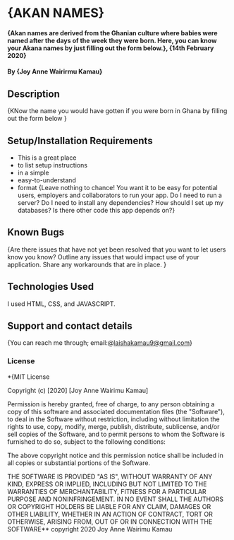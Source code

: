 # {AKAN NAMES}
#### {Akan names are derived from the Ghanian culture where babies were named after the days of the week they were born. Here, you can know your Akana names by just filling out the form below.}, {14th February 2020}
#### By **{Joy Anne Wairirmu Kamau}**
## Description
{KNow the name you would have gotten if you were born in Ghana by filling out the form below }
## Setup/Installation Requirements
* This is a great place
* to list setup instructions
* in a simple
* easy-to-understand
* format
{Leave nothing to chance! You want it to be easy for potential users, employers and collaborators to run your app. Do I need to run a server? Do I need to install any dependencies? How should I set up my databases? Is there other code this app depends on?}
## Known Bugs
{Are there issues that have not yet been resolved that you want to let users know you know? Outline any issues that would impact use of your application. Share any workarounds that are in place. }
## Technologies Used
I used HTML, CSS, and JAVASCRIPT.
## Support and contact details
{You can reach me through; email:@laishakamau9@gmail.com}
### License
*{MIT License

Copyright (c) [2020] [Joy Anne Wairimu Kamau]

Permission is hereby granted, free of charge, to any person obtaining a copy
of this software and associated documentation files (the "Software"), to deal
in the Software without restriction, including without limitation the rights
to use, copy, modify, merge, publish, distribute, sublicense, and/or sell
copies of the Software, and to permit persons to whom the Software is
furnished to do so, subject to the following conditions:

The above copyright notice and this permission notice shall be included in all
copies or substantial portions of the Software.

THE SOFTWARE IS PROVIDED "AS IS", WITHOUT WARRANTY OF ANY KIND, EXPRESS OR
IMPLIED, INCLUDING BUT NOT LIMITED TO THE WARRANTIES OF MERCHANTABILITY,
FITNESS FOR A PARTICULAR PURPOSE AND NONINFRINGEMENT. IN NO EVENT SHALL THE
AUTHORS OR COPYRIGHT HOLDERS BE LIABLE FOR ANY CLAIM, DAMAGES OR OTHER
LIABILITY, WHETHER IN AN ACTION OF CONTRACT, TORT OR OTHERWISE, ARISING FROM,
OUT OF OR IN CONNECTION WITH THE SOFTWARE**
copyright 2020 Joy Anne Wairimu Kamau